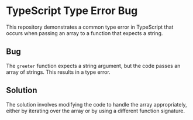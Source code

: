 # TypeScript Type Error Bug

This repository demonstrates a common type error in TypeScript that occurs when passing an array to a function that expects a string.

## Bug

The `greeter` function expects a string argument, but the code passes an array of strings.  This results in a type error.

## Solution

The solution involves modifying the code to handle the array appropriately, either by iterating over the array or by using a different function signature.